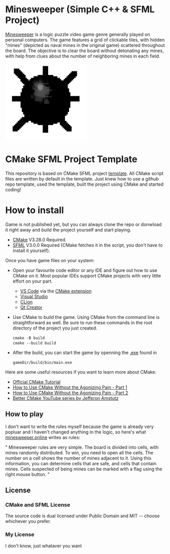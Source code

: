 # Minesweeper (Simple C++ & SFML Project)

[Minesweeper](https://en.wikipedia.org/wiki/Minesweeper_(video_game)) is a logic puzzle video game genre generally played on personal computers. The game features a grid of clickable tiles, with hidden "mines" (depicted as naval mines in the original game) scattered throughout the board. The objective is to clear the board without detonating any mines, with help from clues about the number of neighboring mines in each field.
![Game Icon png](res/png/mine-icon-256.png)

# CMake SFML Project Template

This repository is based on CMake SFML project [template](https://github.com/SFML/cmake-sfml-project).
All CMake script files are written by default in the template. Just knew how to use a github repo template, used the template, built the project using CMake and started coding!

# How to install

Game is not published yet, but you can always clone the repo or donwload it right away and build the project yourself and start playing.

- [CMake](https://cmake.org/download/) V3.28.0 Required.
- [SFML](https://www.sfml-dev.org/download/) V3.0.0 Required (CMake fetches it in the script, you don't have to install it yourself).

Once you have game files on your system:

- Open your favourite code editor or any IDE and figure out how to use CMake on it. Most popular IDEs support CMake projects with very little effort on your part.

   - [VS Code](https://code.visualstudio.com) via the [CMake extension](https://code.visualstudio.com/docs/cpp/cmake-linux)
   - [Visual Studio](https://docs.microsoft.com/en-us/cpp/build/cmake-projects-in-visual-studio?view=msvc-170)
   - [CLion](https://www.jetbrains.com/clion/features/cmake-support.html)
   - [Qt Creator](https://doc.qt.io/qtcreator/creator-project-cmake.html)

- Use CMake to build the game. Using CMake from the command line is straightforward as well.
   Be sure to run these commands in the root directory of the project you just created.

   ```
   cmake -B build
   cmake --build build
   ```

- After the build, you can start the game by openning the [.exe](https://en.wikipedia.org/wiki/Executable) found in 
   ```
   gameDir/build/bin/main.exe
   ```

Here are some useful resources if you want to learn more about CMake:

- [Official CMake Tutorial](https://cmake.org/cmake/help/latest/guide/tutorial/)
- [How to Use CMake Without the Agonizing Pain - Part 1](https://alexreinking.com/blog/how-to-use-cmake-without-the-agonizing-pain-part-1.html)
- [How to Use CMake Without the Agonizing Pain - Part 2](https://alexreinking.com/blog/how-to-use-cmake-without-the-agonizing-pain-part-2.html)
- [Better CMake YouTube series by Jefferon Amstutz](https://www.youtube.com/playlist?list=PL8i3OhJb4FNV10aIZ8oF0AA46HgA2ed8g)

## How to play

I don't want to write the rules myself because the game is already very popluar and I haven't changed anything in the logic, so here's what [minesweeper.online](https://minesweeper.online/) writes as rules:

"
Minesweeper rules are very simple. The board is divided into cells, with mines randomly distributed. To win, you need to open all the cells. The number on a cell shows the number of mines adjacent to it. Using this information, you can determine cells that are safe, and cells that contain mines. Cells suspected of being mines can be marked with a flag using the right mouse button.
"


## License

### CMake and SFML License
The source code is dual licensed under Public Domain and MIT -- choose whichever you prefer.

### My License
I don't know, just whataver you want

